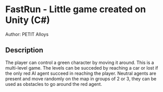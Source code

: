 # FastRun - Little game created on Unity (C#)

Author: PETIT Alloys

## Description
The player can control a green character by moving it around.
This is a multi-level game. The levels can be succeded by reaching a car or lost if the only red AI agent succeed in reaching the player. 
Neutral agents are present and move randomly on the map in groups of 2 or 3, they can be used as obstacles to go around the red agent.
